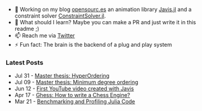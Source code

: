 - 🔭 Working on my blog [opensourc.es](https://opensourc.es) an animation library [Javis.jl](https://github.com/Wikunia/Javis.jl) and a constraint solver [ConstraintSolver.jl](https://github.com/Wikunia/ConstraintSolver.jl).
- 🌱 What should I learn? Maybe you can make a PR and just write it in this readme ;)
- 📫 Reach me via [Twitter](https://twitter.com/Wikunia_de)
- ⚡ Fun fact: The brain is the backend of a plug and play system 

### Latest Posts
<!-- feed start -->
- Jul 31 - [
      Master thesis: HyperOrdering  
  ]( https://opensourc.es/blog/2021-07-31-master-thesis-hyperordering/index.html )
- Jul 09 - [
      Master thesis: Minimum degree ordering  
  ]( https://opensourc.es/blog/2021-07-09-master-thesis-minimum-degree-ordering/index.html )
- Jun 12 - [
      First YouTube video created with Javis  
  ]( https://opensourc.es/blog/2021-06-12-first-javis-video/index.html )
- Apr 17 - [
      Ghess: How to write a Chess Engine?  
  ]( https://opensourc.es/blog/2021-04-17-ghess-how-to-write-a-chess-engine/index.html )
- Mar 21 - [
      Benchmarking and Profiling Julia Code  
  ]( https://opensourc.es/blog/2021-03-21-benchmarking-and-profiling-julia-code/index.html )
<!-- feed end -->
